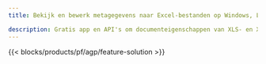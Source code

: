 ```yaml
---
title: Bekijk en bewerk metagegevens naar Excel-bestanden op Windows, Linux en macOS 

description: Gratis app en API's om documenteigenschappen van XLS- en XLSX-bestanden te manipuleren
---
```

{{< blocks/products/pf/agp/feature-solution >}} 

